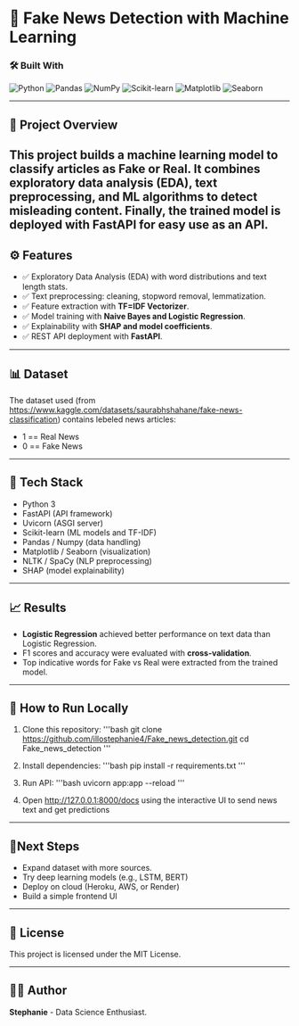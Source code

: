 # 📰 Fake News Detection with Machine Learning

### 🛠️ Built With
![Python](https://img.shields.io/badge/Python-3776AB?logo=python&logoColor=white)
![Pandas](https://img.shields.io/badge/Pandas-150458?logo=pandas&logoColor=white)
![NumPy](https://img.shields.io/badge/NumPy-013243?logo=numpy&logoColor=white)
![Scikit-learn](https://img.shields.io/badge/Scikit--learn-F7931E?logo=scikit-learn&logoColor=white)
![Matplotlib](https://img.shields.io/badge/Matplotlib-11557C?logo=plotly&logoColor=white)
![Seaborn](https://img.shields.io/badge/Seaborn-4C72B0?logoColor=white)

---

## 📌 Project Overview
This project builds a **machine learning model** to classify articles as **Fake**
or **Real.**
It combines **exploratory data analysis (EDA)**, **text preprocessing**, and
**ML algorithms** to detect misleading content.
Finally, the trained model is deployed with **FastAPI** for easy use as an API.
---

## ⚙️ Features
- ✅ Exploratory Data Analysis (EDA) with word distributions and text length stats.
- ✅ Text preprocessing: cleaning, stopword removal, lemmatization.
- ✅ Feature extraction with **TF=IDF Vectorizer**.
- ✅ Model training with **Naive Bayes and Logistic Regression**.
- ✅ Explainability with **SHAP and model coefficients**.
- ✅ REST API deployment with **FastAPI**.

---

## 📊 Dataset
The dataset used (from https://www.kaggle.com/datasets/saurabhshahane/fake-news-classification)
contains lebeled news articles:
- 1 == Real News
- 0 == Fake News

---

## 🧪 Tech Stack
- Python 3
- FastAPI (API framework)
- Uvicorn (ASGI server)
- Scikit-learn (ML models and TF-IDF)
- Pandas / Numpy (data handling)
- Matplotlib / Seaborn (visualization)
- NLTK / SpaCy (NLP preprocessing)
- SHAP (model explainability)

---
## 📈 Results
- **Logistic Regression** achieved better performance on text data than Logistic
Regression.
- F1 scores and accuracy were evaluated with **cross-validation**.
- Top indicative words for Fake vs Real were extracted from the trained model.

---


## 🚀 How to Run Locally
1. Clone this repository:
   '''bash
   git clone https://github.com/illostephanie4/Fake_news_detection.git
   cd Fake_news_detection
   '''

2. Install dependencies:
   '''bash
   pip install -r requirements.txt
   '''

3. Run API:
   '''bash
   uvicorn app:app --reload
   '''

4. Open http://127.0.0.1:8000/docs using the interactive UI to send news text
and get predictions

---

## 🔮Next Steps
- Expand dataset with more sources.
- Try deep learning models (e.g., LSTM, BERT)
- Deploy on cloud (Heroku, AWS, or Render)
- Build a simple frontend UI

---

## 🔰 License
This project is licensed under the MIT License.

---

## 👩‍💻 Author
**Stephanie** - Data Science Enthusiast.
